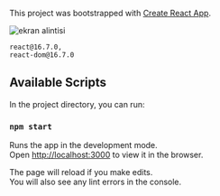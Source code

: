This project was bootstrapped with [Create React App](https://github.com/facebook/create-react-app).


![ekran alintisi](https://user-images.githubusercontent.com/28316968/50458144-f94c6a80-0971-11e9-80fc-b4783974c580.PNG)


    react@16.7.0,
    react-dom@16.7.0

## Available Scripts

In the project directory, you can run:

### `npm start`

Runs the app in the development mode.<br>
Open [http://localhost:3000](http://localhost:3000) to view it in the browser.

The page will reload if you make edits.<br>
You will also see any lint errors in the console.


